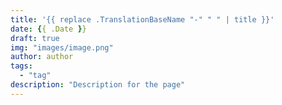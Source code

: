 ```yaml
---
title: '{{ replace .TranslationBaseName "-" " " | title }}'
date: {{ .Date }}
draft: true
img: "images/image.png"
author: author
tags:
  - "tag"
description: "Description for the page"
---
```

